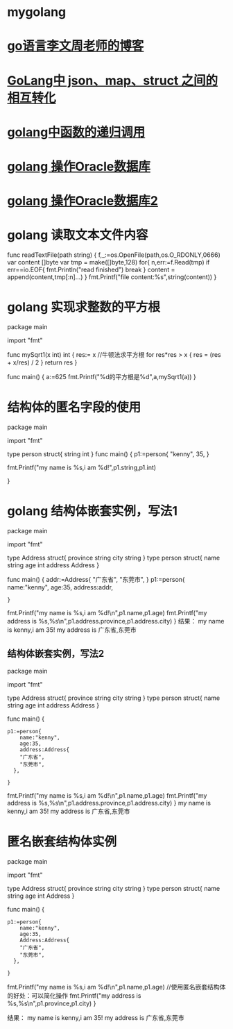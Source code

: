 # mygolang
# <a href="https://www.liwenzhou.com/">go语言李文周老师的博客</a>
# <a href="https://www.cnblogs.com/liang1101/p/6741262.html">GoLang中 json、map、struct 之间的相互转化</a>
# <a href="https://www.runoob.com/go/go-recursion.html">golang中函数的递归调用</a>
# <a href="http://sinhub.cn/2019/12/use-golang-connect2oracle-on-windows/">golang 操作Oracle数据库</a>
# <a href="https://article.itxueyuan.com/e9DL7">golang 操作Oracle数据库2</a>

# golang 读取文本文件内容
func readTextFile(path string) {
	f,_:=os.OpenFile(path,os.O_RDONLY,0666)
	var content []byte
	var tmp = make([]byte,128)
	for{
		n,err:=f.Read(tmp)
		if err==io.EOF{
			fmt.Println("read finished")
			break
		}
		content = append(content,tmp[:n]...)
	}
    fmt.Printf("file content:%s",string(content))
}

# golang 实现求整数的平方根
package main

import "fmt"

func mySqrt1(x int) int {
	res:= x
    //牛顿法求平方根
    for res*res > x {
        res = (res + x/res) / 2
    }
    return res
}

func main() {
	a:=625
	fmt.Printf("%d的平方根是%d",a,mySqrt1(a))
}

# 结构体的匿名字段的使用
package main

import "fmt"

type person struct{
	string
	int
}
func main() {
	p1:=person{
		"kenny",
		35,
	}
	
   fmt.Printf("my name is %s,i am %d!",p1.string,p1.int)
	
}

# golang 结构体嵌套实例，写法1
package main

import "fmt"

type Address struct{
	province string
	city     string
}
type person struct{
	 name string
	 age   int
	 address Address
}

func main() {
	addr:=Address{
	    "广东省",
	    "东莞市",
	}
	p1:=person{
		name:"kenny",
		age:35,
		address:addr,
		
	}
	
   fmt.Printf("my name is %s,i am %d!\n",p1.name,p1.age)
	fmt.Printf("my address is %s,%s\n",p1.address.province,p1.address.city)
}
结果：
my name is kenny,i am 35!
my address is 广东省,东莞市

## 结构体嵌套实例，写法2
package main

import "fmt"

type Address struct{
	province string
	city     string
}
type person struct{
	 name string
	 age   int
	 address Address
}

func main() {
	 
	p1:=person{
		name:"kenny",
		age:35,
		address:Address{
	    "广东省",
		"东莞市",
	  },
		
	}
	
   fmt.Printf("my name is %s,i am %d!\n",p1.name,p1.age)
	fmt.Printf("my address is %s,%s\n",p1.address.province,p1.address.city)
}
my name is kenny,i am 35!
my address is 广东省,东莞市

# 匿名嵌套结构体实例
package main

import "fmt"

type Address struct{
	province string
	city     string
}
type person struct{
	 name string
	 age   int
     Address
}

func main() {
	 
	p1:=person{
		name:"kenny",
		age:35,
		Address:Address{
	    "广东省",
		"东莞市",
	  },
		
	}
	
   fmt.Printf("my name is %s,i am %d!\n",p1.name,p1.age) //使用匿名嵌套结构体的好处：可以简化操作
   fmt.Printf("my address is %s,%s\n",p1.province,p1.city)
}

结果：
my name is kenny,i am 35!
my address is 广东省,东莞市

